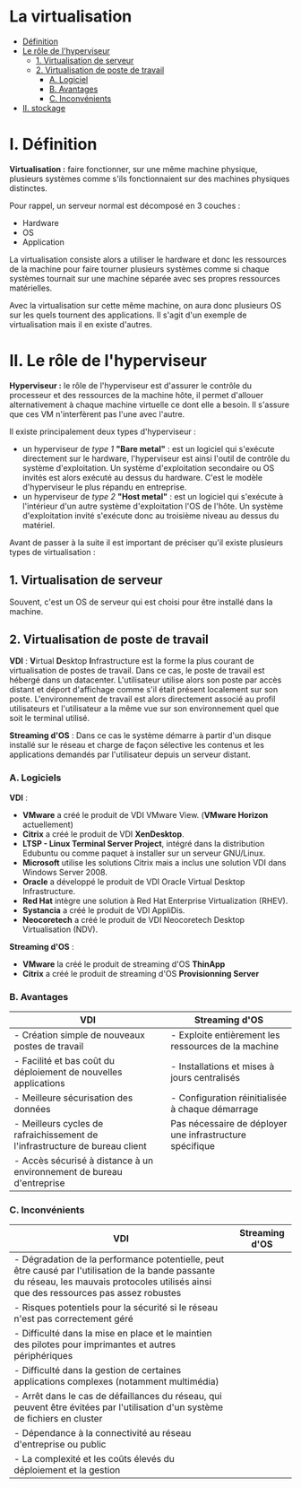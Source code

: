 # La virtualisation
- [Définition](#i-définition)
- [Le rôle de l'hyperviseur](#ii-le-rôle-de-l'hyperviseur)
  - [1. Virtualisation de serveur](#1-virtualisation-de-serveur)
  - [2. Virtualisation de poste de travail](#2-virtualisation-de-poste-de-travail)
    - [A. Logiciel](#a-logiciels)
    - [B. Avantages](#b-avantages)
    - [C. Inconvénients](#c-inconvénients)
- [II. stockage](#ii-stockage)

# I. Définition
**Virtualisation :** faire fonctionner, sur une même machine physique, plusieurs systèmes comme s'ils fonctionnaient sur des machines physiques distinctes.

Pour rappel, un serveur normal est décomposé en 3 couches :
- Hardware
- OS
- Application

La virtualisation consiste alors a utiliser le hardware et donc les ressources de la machine pour faire tourner plusieurs systèmes comme si chaque systèmes tournait sur une machine séparée avec ses propres ressources matérielles.

Avec la virtualisation sur cette même machine, on aura donc plusieurs OS sur les quels tournent des applications. Il s'agit d'un exemple de virtualisation mais il en existe d'autres.

# II. Le rôle de l'hyperviseur
**Hyperviseur :** le rôle de l'hyperviseur est d'assurer le contrôle du processeur et des ressources de la machine hôte, il permet d'allouer alternativement à chaque machine virtuelle ce dont elle a besoin. Il s'assure que ces VM n'interfèrent pas l'une avec l'autre.

Il existe principalement deux types d'hyperviseur :
- un hyperviseur de _type 1_ **"Bare metal"** : est un logiciel qui s'exécute directement sur le hardware, l'hyperviseur est ainsi l'outil de contrôle du système d'exploitation. Un système d'exploitation secondaire ou OS invités est alors exécuté au dessus du hardware. C'est le modèle d'hyperviseur le plus répandu en entreprise.
- un hyperviseur de _type 2_ **"Host metal"** : est un logiciel qui s'exécute à l'intérieur d'un autre système d'exploitation l'OS de l'hôte. Un système d'exploitation invité s'exécute donc au troisième niveau au dessus du matériel.

Avant de passer à la suite il est important de préciser qu'il existe plusieurs types de virtualisation :

## 1. Virtualisation de serveur 
Souvent, c'est un OS de serveur qui est choisi pour être installé dans la machine.

## 2. Virtualisation de poste de travail

**VDI** : **V**irtual **D**esktop **I**nfrastructure est la forme la plus courant de virtualisation de postes de travail. Dans ce cas, le poste de travail est hébergé dans un datacenter. L'utilisateur utilise alors son poste par accès distant et déport d'affichage comme s'il était présent localement  sur son poste. L'environnement de travail est alors directement associé au profil utilisateurs et l'utilisateur a la même vue sur son environnement quel que soit le terminal utilisé.

**Streaming d'OS** : Dans ce cas le système démarre à partir d'un disque installé sur le réseau et charge de façon sélective les contenus et les applications demandés par l'utilisateur depuis un serveur distant.

### A. Logiciels

**VDI** :
- **VMware** a créé le produit de VDI VMware View. (**VMware Horizon** actuellement)
- **Citrix** a créé le produit de VDI **XenDesktop**.
- **LTSP - Linux Terminal Server Project**, intégré dans la distribution Edubuntu ou comme paquet à installer sur un serveur GNU/Linux.
- **Microsoft** utilise les solutions Citrix mais a inclus une solution VDI dans Windows Server 2008.
- **Oracle** a développé le produit de VDI Oracle Virtual Desktop Infrastructure.
- **Red Hat** intègre une solution à Red Hat Enterprise Virtualization (RHEV).
- **Systancia** a créé le produit de VDI AppliDis.
- **Neocoretech** a créé le produit de VDI Neocoretech Desktop Virtualisation (NDV).

**Streaming d'OS** :
- **VMware** la créé le produit de streaming d'OS **ThinApp**
- **Citrix** a créé le produit de streaming d'OS **Provisionning Server**

### B. Avantages

|VDI|Streaming d'OS|
|---|--------------|
|- Création simple de nouveaux postes de travail|- Exploite entièrement les ressources de la machine|
|- Facilité et bas coût du déploiement de nouvelles applications|- Installations et mises à jours centralisés|
|- Meilleure sécurisation des données|- Configuration réinitialisée à chaque démarrage|
|- Meilleurs cycles de rafraichissement de l'infrastructure de bureau client|Pas nécessaire de déployer une infrastructure spécifique|
|- Accès sécurisé à distance à un environnement de bureau d'entreprise|

### C. Inconvénients

|VDI|Streaming d'OS|
|---|--------------|
|- Dégradation de la performance potentielle, peut être causé par l'utilisation de la bande passante du réseau, les mauvais protocoles utilisés ainsi que des ressources pas assez robustes|
|- Risques potentiels pour la sécurité si le réseau n'est pas correctement géré|
|- Difficulté dans la mise en place et le maintien des pilotes pour imprimantes et autres périphériques|
|- Difficulté dans la gestion de certaines applications complexes (notamment multimédia)|
|- Arrêt dans le cas de défaillances du réseau, qui peuvent être évitées par l'utilisation d'un système de fichiers en cluster|
|- Dépendance à la connectivité au réseau d'entreprise ou public|
|- La complexité et les coûts élevés du déploiement et la gestion|


